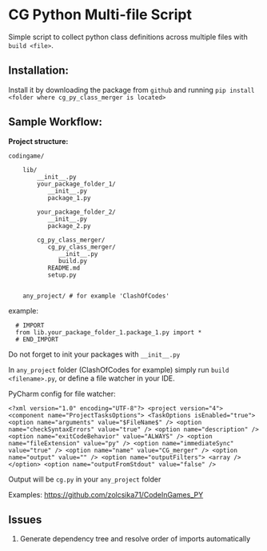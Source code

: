 # CG Python Multi-file Script

Simple script to collect python class definitions across multiple files with `build <file>`.

## Installation:

Install it by downloading the package from 
 ``github`` and running ``pip install <folder where cg_py_class_merger is located>``

## Sample Workflow:
**Project structure:**

    codingame/

        lib/
            __init__.py
            your_package_folder_1/
               __init__.py
               package_1.py
     
            your_package_folder_2/
               __init__.py
               package_2.py

            cg_py_class_merger/
               cg_py_class_merger/
                  __init__.py
                  build.py
               README.md
               setup.py

        
        any_project/ # for example 'ClashOfCodes'

example:

      # IMPORT
      from lib.your_package_folder_1.package_1.py import *
      # END_IMPORT

Do not forget to init your packages with ``__init__.py``

In ``any_project`` folder (ClashOfCodes for example) simply run ``build <filename>.py``, or define a file watcher in your IDE.

PyCharm config for file watcher:

``<?xml version="1.0" encoding="UTF-8"?>
<project version="4">
  <component name="ProjectTasksOptions">
    <TaskOptions isEnabled="true">
      <option name="arguments" value="$FileName$" />
      <option name="checkSyntaxErrors" value="true" />
      <option name="description" />
      <option name="exitCodeBehavior" value="ALWAYS" />
      <option name="fileExtension" value="py" />
      <option name="immediateSync" value="true" />
      <option name="name" value="CG_merger" />
      <option name="output" value="" />
      <option name="outputFilters">
        <array />
      </option>
      <option name="outputFromStdout" value="false" />``

Output will be ``cg.py`` in your ``any_project`` folder

Examples: https://github.com/zolcsika71/CodeInGames_PY

## Issues

1. Generate dependency tree and resolve order of imports automatically
